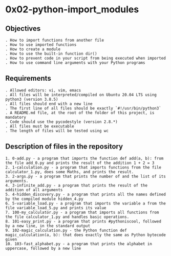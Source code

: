 # 0x02-python-import_modules

## Objectives

	. How to import functions from another file
	. How to use imported functions
	. How to create a module
	. How to use the built-in function dir()
	. How to prevent code in your script from being executed when imported
	. How to use command line arguments with your Python programs

## Requirements

	. Allowed editors: vi, vim, emacs
	. All files will be interpreted/compiled on Ubuntu 20.04 LTS using python3 (version 3.8.5)
	. All files should end with a new line
	. The first line of all files should be exactly `#!/usr/bin/python3`
	. A README.md file, at the root of the folder of this project, is mandatory
	. Code should use the pycodestyle (version 2.8.*)
	. All files must be executable
	. The length of files will be tested using wc

## Description of files in the repository

	1. 0-add.py - a program that imports the function def add(a, b): from the file add_0.py and prints the result of the addition 1 + 2 = 3
	2. 1-calculation.py - a program that imports functions from the file calculator_1.py, does some Maths, and prints the result.
	3. 2-args.py - a program that prints the number of and the list of its arguments.
	4. 3-infinite_add.py - a program that prints the result of the addition of all arguments
	5. 4-hidden_discovery.py - a program that prints all the names defined by the compiled module hidden_4.py
	6. 5-variable_load.py - a program that imports the variable a from the file variable_load_5.py and prints its value
	7. 100-my_calculator.py - a program that imports all functions from the file calculator_1.py and handles basic operations.
	8. 101-easy_print.py - a program that prints #pythoniscool, followed by a new line, in the standard output
	9. 102-magic_calculation.py - the Python function def magic_calculation(a, b): that does exactly the same as Python bytecode given
	10. 103-fast_alphabet.py - a program that prints the alphabet in uppercase, followed by a new line

